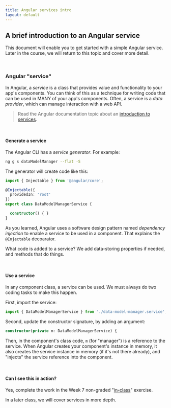 ```yaml
---
title: Angular services intro
layout: default
---
```


## A brief introduction to an Angular service

This document will enable you to get started with a simple Angular service. Later in the course, we will return to this topic and cover more detail. 

<br>

### Angular "service" 

In Angular, a *service* is a class that provides value and functionality to your app's components. You can think of this as a technique for writing code that can be used in MANY of your app's components. Often, a service is a *data provider*, which can manage interaction with a web API. 

> Read the Angular documentation topic about an [introduction to services](https://angular.io/guide/architecture-services). 

<br>

#### Generate a service

The Angular CLI has a *service generator*. For example:

```bash
ng g s dataModelManager --flat -S
```

The generator will create code like this:

```ts
import { Injectable } from '@angular/core';

@Injectable({
  providedIn: 'root'
})
export class DataModelManagerService {

  constructor() { }
}
```

As you learned, Angular uses a software design pattern named *dependency injection* to enable a service to be used in a component. That explains the `@Injectable` decoarator. 

What code is added to a service? We add data-storing properties if needed, and methods that do things. 

<br>

#### Use a service

In any component class, a service can be used. We must always do two coding tasks to make this happen. 

First, import the service:

```ts
import { DataModelManagerService } from './data-model-manager.service';
```

Second, update the constructor signature, by adding an argument:

```ts
constructor(private m: DataModelManagerService) {
```

Then, in the component's class code, `m` (for "manager") is a reference to the service. When Angular creates your component's instance in memory, it also creates the service instance in memory (if it's not there already), and "injects" the service reference into the component. 

<br>

#### Can I see this in action?

Yes, complete the work in the Week 7 non-graded "[in-class](https://bti425.ca/notes/week07-in-class)" exercise. 

In a later class, we will cover services in more depth. 

<br>
